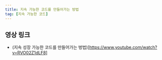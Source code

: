 ```yaml
---
title: 지속 가능한 코드를 만들어가는 방법
tag: [지속 가능한 코드]
---
```

## 영상 링크
- (지속 성장 가능한 코드를 만들어가는 벙법)[https://www.youtube.com/watch?v=RVO02Z1dLF8]
 